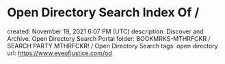 # Open Directory Search Index Of /

created: November 19, 2021 6:07 PM (UTC)
description: Discover and Archive. Open Directory Search Portal
folder: BOOKMRKS-MTHRFCKR / SEARCH PARTY MTHRFCKR! / Open Directory Search
tags: open directory
url: https://www.eyeofjustice.com/od